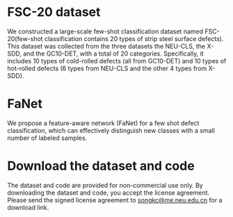 # FSC-20 dataset
We constructed a large-scale few-shot classification dataset named FSC-20(few-shot classification contains 20 types of strip steel surface defects). This dataset was collected from the three datasets the NEU-CLS, the X-SDD, and the GC10-DET, with a total of 20 categories. Specifically, it includes 10 types of cold-rolled defects (all from GC10-DET) and 10 types of hot-rolled defects (6 types from NEU-CLS and the other 4 types from X-SDD).

# FaNet
We propose a feature-aware network (FaNet) for a few shot defect classification, which can effectively distinguish new classes with a small number of labeled samples.

# Download the dataset and code
The dataset and code are provided for non-commercial use only. By downloading the dataset and code, you accept the license agreement. Please send the signed license agreement to songkc@me.neu.edu.cn for a download link.

